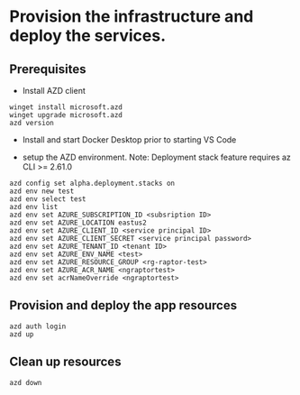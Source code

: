 # Provision the infrastructure and deploy the services.
## Prerequisites
* Install AZD client

```
winget install microsoft.azd
winget upgrade microsoft.azd
azd version
```
* Install and start Docker Desktop prior to starting VS Code

* setup the AZD environment. Note: Deployment stack feature requires az CLI >= 2.61.0

```
azd config set alpha.deployment.stacks on 
azd env new test
azd env select test
azd env list
azd env set AZURE_SUBSCRIPTION_ID <subsription ID>
azd env set AZURE_LOCATION eastus2
azd env set AZURE_CLIENT_ID <service principal ID>
azd env set AZURE_CLIENT_SECRET <service principal password>
azd env set AZURE_TENANT_ID <tenant ID>
azd env set AZURE_ENV_NAME <test>
azd env set AZURE_RESOURCE_GROUP <rg-raptor-test>
azd env set AZURE_ACR_NAME <ngraptortest>
azd env set acrNameOverride <ngraptortest>
```

## Provision and deploy the app resources
```
azd auth login
azd up
```

## Clean up resources
```
azd down
```
